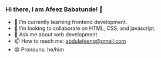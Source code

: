 ### Hi there, I am Afeez Babatunde! 👋
- 🔭 I’m currently learning frontend development.
- 👯 I’m looking to collaborate on HTML, CSS, and javascript.
- 💬 Ask me about web development
- 📫 How to reach me: abdulafeeng@gmail.com
- 😄 Pronouns: he/him

<!--
**avzbaba/avzbaba** is a ✨ _special_ ✨ repository because its `README.md` (this file) appears on your GitHub profile.

Here are some ideas to get you started:

- 🔭 I’m currently working on ...
- 🌱 I’m currently learning ...
- 👯 I’m looking to collaborate on ...
- 🤔 I’m looking for help with ...
- 💬 Ask me about ...
- 📫 How to reach me: ...
- 😄 Pronouns: ...
- ⚡ Fun fact: ...
-->
